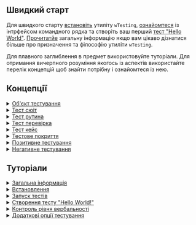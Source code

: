## Швидкий старт

Для швидкого старту [встановіть](<./tutorial/Installation.md>) утиліту `wTesting`, [ознайомтеся](<./tutorial/Running.md>) із інтрфейсом командного рядка та створіть ваш перший [тест "Hello World"](<./tutorial/TestCreation.md>). [Прочитатйе](<./tutorial/Abstract.md>) загальну інформацію якщо вам цікаво дізнатися більше про призначення та філософію утиліти `wTesting`.

Для плавного заглиблення в предмет використовуйте туторіали. Для отримання вичерпного розуміння якогось із аспектів використайте перелік концепцій щоб знайти потрібну і ознайомтеся із нею.

## Концепції

<details><summary><a href="./concept/TestObject.md">
      Об'єкт тестування
  </a></summary>
  Об'єкт тестування - система, коректна робота, якої тестується.
</details>
<details><summary><a href="./concept/TestSuite.md">
      Тест сюіт
  </a></summary>
  Тест сюіт ( тестовий комлект, тестовий набір ) - це набір тест рутин, та тестових данних для тестування об'єкту тестування.
</details>
<details><summary><a href="./concept/TestRoutine.md">
      Тест рутина
  </a></summary>
  Тест рутина - рутина ( функція, метод ) розроблена для тестування, якогось із аспектів об'кту тестування. Тест рутина виконується послідовно та містить тест перевірки та тест кейси.
</details>
<details><summary><a href="./concept/TestCheck.md">
      Тест перевірка
  </a></summary>
  Тест перевірка - очікування розробника стосовно поведінки об'єкту, що тестується виражене якоюсь умовою. Це найменша структурна одиниця тестування.
</details>
<details><summary><a href="./concept/TestCase.md">
      Тест кейс
  </a></summary>
  Тест кейс або група тест перевірок - це одна або декілька тест перевірок із супровідним кодом поєднаних в логічну структурну одиницю для перевірки функціональності якогось аспекту об'єкту, що тестується.
</details>
<details><summary><a href="./concept/TestCoverage.md">
      Тестове покриття
  </a></summary>
  Тестове покриття — метрика тестування програмного забезпечення, що визначається відсотком тестованого вихідного коду програми.
</details>
<details><summary><a href="./concept/TestPositiveAndNegative.md">
      Позитивне тестування
  </a></summary>
  Тестування коректності роботи об'єкта тестування за нормальних умов, при відсутності помилок в вхідних даних та нормальному стані.
</details>
<details><summary><a href="./concept/TestPositiveAndNegative.md">
      Негативне тестування
  </a></summary>
  Тестування коректності обробки об'єктом тестування помилкових даних чи помилкового стану.
</details>

## Туторіали

<details><summary><a href="./tutorial/Abstract.md">
      Загальна інформація
  </a></summary>
  Загальна інформація про утиліту wTesting.
</details>
<details><summary><a href="./tutorial/Installation.md">
      Встановлення
  </a></summary>
  Процедура встановлення утиліти wTesting.
</details>
<details><summary><a href="./tutorial/Running.md">
      Запуск тестів
  </a></summary>
  Як запускати тестування.
</details>
<details><summary><a href="./tutorial/TestCreation.md">
      Створення тесту "Hello World!"
  </a></summary>
  Створення модульного тесту для тестування функції конкатенації.
</details>
<details><summary><a href="./tutorial/Verbosity.md">
      Контроль рівня вербальності
  </a></summary>
  Зміна кількості виведеної інформації виконання тесту з опцією verbosity.
</details>
<details><summary><a href="./tutorial/TestOptions.md">
      Додаткові опції тестування
  </a></summary>
  Застосування опцій для налаштування проходження тестів.
</details>
